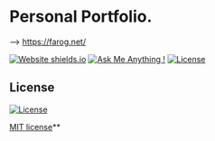 # Personal Portfolio.
--> https://farog.net/


[![Website shields.io](https://img.shields.io/badge/website-up-yellow)](http://farog.net/)
[![Ask Me Anything !](https://img.shields.io/badge/ask%20me-linkedin-1abc9c.svg)](https://www.linkedin.com/in/farogbasher/)
[![License](http://img.shields.io/:license-mit-blue.svg?style=flat-square)](http://badges.mit-license.org)

## License
[![License](http://img.shields.io/:license-mit-blue.svg?style=flat-square)](http://badges.mit-license.org)

[MIT license](http://opensource.org/licenses/mit-license.php)**

